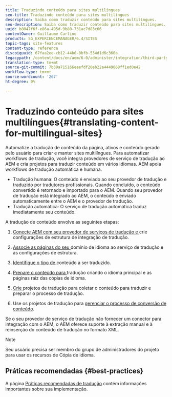 ```yaml
---
title: Traduzindo conteúdo para sites multilíngues
seo-title: Traduzindo conteúdo para sites multilíngues
description: Saiba como traduzir conteúdo para sites multilíngues.
seo-description: Saiba como traduzir conteúdo para sites multilíngues.
uuid: b8047f6f-e86a-495d-9b80-731ac7d83c66
contentOwner: Guillaume Carlino
products: SG_EXPERIENCEMANAGER/6.4/SITES
topic-tags: site-features
content-type: reference
discoiquuid: 67faa2ee-cb12-44b0-8bfb-534d1d6c360a
legacypath: /content/docs/en/aem/6-0/administer/integration/third-party-services/machine-translation
translation-type: tm+mt
source-git-commit: 7b39a715166eeefdf20eb22a4449068ff1ed0e42
workflow-type: tm+mt
source-wordcount: '267'
ht-degree: 0%

---
```



# Traduzindo conteúdo para sites multilíngues{#translating-content-for-multilingual-sites}

Automatize a tradução de conteúdo da página, ativos e conteúdo gerado pelo usuário para criar e manter sites multilíngues. Para automatizar workflows de tradução, você integra provedores de serviço de tradução ao AEM e cria projetos para traduzir conteúdo em vários idiomas. AEM apoia workflows de tradução automática e humana.

* Tradução humana: O conteúdo é enviado ao seu provedor de tradução e traduzido por tradutores profissionais. Quando concluído, o conteúdo convertido é retornado e importado para o AEM. Quando seu provedor de tradução está integrado ao AEM, o conteúdo é enviado automaticamente entre o AEM e o provedor de tradução.
* Tradução automática: O serviço de tradução automática traduz imediatamente seu conteúdo.

A tradução de conteúdo envolve as seguintes etapas:

1. [Conecte AEM com seu provedor de serviços de tradução e ](/help/sites-administering/tc-tic.md#connecting-to-a-translation-service-provider) crie configurações [ ](/help/sites-administering/tc-tic.md) de estrutura de integração de tradução.

1. [Associe as páginas do seu ](/help/sites-administering/tc-tic.md#configuring-pages-for-translation) domínio de idioma ao serviço de tradução e às configurações de estrutura.
1. [Identifique o tipo de ](/help/sites-administering/tc-rules.md) conteúdo a ser traduzido.
1. [Prepare o conteúdo para ](/help/sites-administering/tc-prep.md) tradução criando o idioma principal e as páginas raiz das cópias de idioma.
1. [Crie ](/help/sites-administering/tc-manage.md) projetos de tradução para coletar o conteúdo para traduzir e preparar o processo de tradução.
1. Use os projetos de tradução para [gerenciar o processo de conversão de conteúdo](/help/sites-administering/tc-manage.md).

Se o seu provedor de serviço de tradução não fornecer um conector para integração com o AEM, o AEM oferece suporte à extração manual e à reinserção do conteúdo de tradução no formato XML.

>[!NOTE]
>
>Seu usuário precisa ser membro do grupo de administradores do projeto para usar os recursos de Cópia de idioma.

## Práticas recomendadas     {#best-practices}

A página [Práticas recomendadas de tradução](/help/sites-administering/tc-bp.md) contém informações importantes sobre sua implementação.
